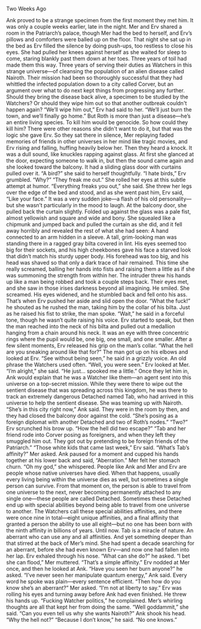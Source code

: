 
Two Weeks Ago

Ank proved to be a strange specimen from the first moment they met him.
It was only a couple weeks earlier, late in the night. Mer and Erv shared a room in the Patriarch’s palace, though Mer had the bed to herself, and Erv’s pillows and comforters were balled up on the floor.
That night she sat up in the bed as Erv filled the silence by doing push-ups, too restless to close his eyes. She had pulled her knees against herself as she waited for sleep to come, staring blankly past them down at her toes. Three years of toil had made them this way. Three years of serving their duties as Watchers in this strange universe—of cleansing the population of an alien disease called Nairoth. Their mission had been so thoroughly successful that they had whittled the infected population down to a city called Corver, but an argument over what to do next kept things from progressing any further.
Should they bring the disease back alive, a specimen to be studied by the Watchers? Or should they wipe him out so that another outbreak couldn't happen again? “We’ll wipe him out,” Erv had said to her. “We’ll just burn the town, and we’ll finally go home.” But Roth is more than just a disease—he’s an entire living species. To kill him would be genocide.
So how could they kill him?
There were other reasons she didn't want to do it, but that was the logic she gave Erv.
So they sat there in silence, Mer replaying faded memories of friends in other universes in her mind like tragic movies, and Erv rising and falling, huffing heavily below her.
Then they heard a knock.
It was a dull sound, like knuckles rapping against glass. At first she glanced at the door, expecting someone to walk in, but then the sound came again and she looked toward the balcony. It had a sliding glass door with curtains pulled over it.
“A bird?” she said to herself thoughtfully.
“I hate birds,” Erv grumbled.
“Why?”
“They freak me out.”
She rolled her eyes at this subtle attempt at humor. “Everything freaks you out,” she said.
She threw her legs over the edge of the bed and stood, and as she went past him, Erv said, “Like your face.” It was a very sudden joke—a flash of his old personality—but she wasn’t particularly in the mood to laugh.
At the balcony door, she pulled back the curtain slightly. Folded up against the glass was a pale fist, almost yellowish and square and wide and bony. She squealed like a chipmunk and jumped back and pulled the curtain as she did, and it fell away horribly and revealed the rest of what she had seen: A hand connected to an arm hidden in a sleeve. A tall, grim-looking man was standing there in a ragged gray bilta covered in lint. His eyes seemed too big for their sockets, and his high cheekbones gave his face a starved look that didn’t match his sturdy upper body. His forehead was too big, and his head was shaved so that only a dark trace of hair remained.
This time she really screamed, balling her hands into fists and raising them a little as if she was summoning the strength from within her.
The intruder threw his hands up like a man being robbed and took a couple steps back. Their eyes met, and she saw in those irises darkness beyond all imagining.
He smiled.
She screamed.
His eyes widened, and he stumbled back and fell onto his ass.
That’s when Erv pushed her aside and slid open the door. “What the fuck!” he shouted as he rushed the man, taking him by the collar of his bilta. Just as he raised his fist to strike, the man spoke.
“Wait,” he said in a forceful tone, though he wasn’t quite raising his voice.
Erv started to speak, but then the man reached into the neck of his bilta and pulled out a medallion hanging from a chain around his neck. It was an eye with three concentric rings where the pupil would be, one big, one small, and one smaller.
After a few silent moments, Erv released his grip on the man’s collar. “What the hell are you sneaking around like that for?”
The man got up on his elbows and looked at Erv. “See without being seen,” he said in a grizzly voice. An old phrase the Watchers used often.
“Well, you were seen.” Erv looked at Mer.
“I’m alright,” she said. “He just… spooked me a little.”
Once they let him in, Ank would explain that he was a Watcher like them—an agent sent into this universe on a top-secret mission. While they were there to wipe out the sentient disease that was spreading across this kingdom, he was there to track an extremely dangerous Detached named Tab, who had arrived in this universe to help the sentient disease. She was teaming up with Nairoth.
“She’s in this city right now,” Ank said. They were in the room by then, and they had closed the balcony door against the cold. “She’s posing as a foreign diplomat with another Detached and two of Roth’s nodes.”
“Two?” Erv scrunched his brow up. “How the hell did two escape?”
“Tab and her friend rode into Corver posing as foreigners, and when they left they smuggled him out. They got out by pretending to be foreign friends of the Patriarch.”
“Those white kids that came last week,” Erv said.
“What’s Tab’s affinity?” Mer asked.
Ank paused for a moment and cupped his hands together at his lower back and said, “Aberration.”
Mer felt her stomach churn. “Oh my god,” she whispered.
People like Ank and Mer and Erv are people whose native universes have died. When that happens, usually every living being within the universe dies as well, but sometimes a single person can survive. From that moment on, the person is able to travel from one universe to the next, never becoming permanently attached to any single one—these people are called Detached.
Sometimes these Detached end up with special abilities beyond being able to travel from one universe to another. The Watchers call these special abilities affinities, and there were once nine in total—eight unique affinities, and a final affinity that granted a person the ability to use all eight—but no one has been born with the ninth affinity in billions of years.
Until now.
Tab is a miracle of nature. An aberrant who can use any and all affinities. And yet something deeper than that stirred at the back of Mer’s mind. She had spent a decade searching for an aberrant, before she had even known Erv—and now one had fallen into her lap.
Erv exhaled through his nose. “What can she do?” he asked.
“I bet she can flood,” Mer muttered. “That’s a simple affinity.”
Erv nodded at Mer once, and then he looked at Ank. “Have you seen her burn anyone?” he asked.
“I’ve never seen her manipulate quantum energy,” Ank said. Every word he spoke was plain—every sentence efficient.
“Then how do you know she’s an aberrant?” Mer asked.
“I’m not at liberty to say.”
Erv was rolling his eyes and turning away before Ank had even finished. He threw his hands up. “Fucking Watcher politics,” he complained.
Mer’s whirling thoughts are all that kept her from doing the same. “Well goddammit,” she said. “Can you even tell us why she wants Nairoth?”
Ank shook his head.
“Why the hell not?”
“Because I don’t know,” he said. “No one knows.”